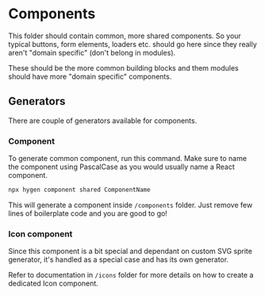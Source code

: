 # Components

This folder should contain common, more shared components. So your typical buttons, form elements, loaders etc. should go here since they really aren't "domain specific" (don't belong in modules).

These should be the more common building blocks and them modules should have more "domain specific" components.

## Generators

There are couple of generators available for components.

### Component

To generate common component, run this command. Make sure to name the component using PascalCase as you would usually name a React component.

```bash
npx hygen component shared ComponentName
```

This will generate a component inside `/components` folder. Just remove few lines of boilerplate code and you are good to go!

### Icon component

Since this component is a bit special and dependant on custom SVG sprite generator, it's handled as a special case and has its own generator.

Refer to documentation in `/icons` folder for more details on how to create a dedicated Icon component.
